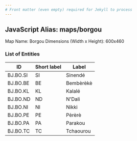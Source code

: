 ```yaml
---
# Front matter (even empty) required for Jekyll to process
---
```


## JavaScript Alias: maps/borgou

Map Name: Borgou
Dimensions (Width x Height): 600x460

### List of Entities

ID | Short label | Label
---|---|---|
BJ.BO.SI|SI|Sinendé
BJ.BO.BE|BE|Bembèrèkè
BJ.BO.KL|KL|Kalalé
BJ.BO.ND|ND|N\'Dali
BJ.BO.NI|NI|Nikki
BJ.BO.PE|PE|Pèrèrè
BJ.BO.PA|PA|Parakou
BJ.BO.TC|TC|Tchaourou
